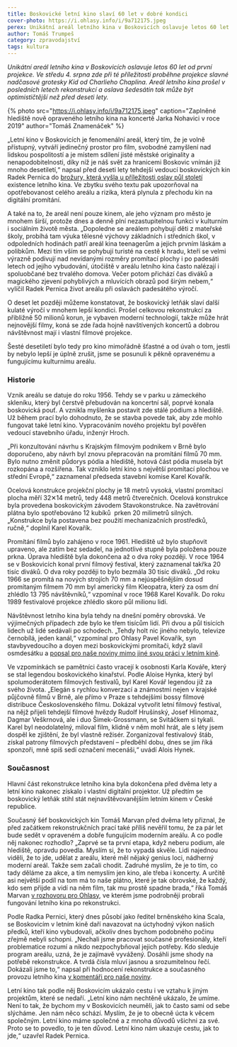 ```yaml
---
title: Boskovické letní kino slaví 60 let v dobré kondici
cover-photo: https://i.ohlasy.info/i/9a712175.jpeg
perex: Unikátní areál letního kina v Boskovicích oslavuje letos 60 let od první projekce. Areál letního kina prošel v posledních letech rekonstrukcí a oslava šedesátin tak může být optimističtější než před deseti lety.
author: Tomáš Trumpeš
category: zpravodajství
tags: kultura
---
```


*Unikátní areál letního kina v Boskovicích oslavuje letos 60 let od první projekce. Ve středu 4. srpna zde při té příležitosti proběhne projekce slavné nadčasové grotesky Kid od Charlieho Chaplina. Areál letního kina prošel v posledních letech rekonstrukcí a oslava šedesátin tak může být optimističtější než před deseti lety.*

{% photo src="https://i.ohlasy.info/i/9a712175.jpeg" caption="Zaplněné hlediště nově opraveného letního kina na koncertě Jarka Nohavici v roce 2019" author="Tomáš Znamenáček" %}

„Letní kino v Boskovicích je fenomenální areál, který tím, že je volně přístupný, vytváří jedinečný prostor pro film, svobodné zamyšlení nad lidskou pospolitostí a je místem sdílení jisté městské originality a nenapodobitelnosti, díky níž je náš svět za hranicemi Boskovic vnímán již mnoho desetiletí,“ napsal před deseti lety tehdejší vedoucí boskovických kin Radek Pernica do [brožury, která vyšla u příležitosti oslav půl století](https://data.ohlasy.info/2021/letni_kino50_brozura.pdf) existence letního kina. Ve zbytku svého textu pak upozorňoval na opotřebovanost celého areálu a rizika, která plynula z přechodu kin na digitální promítání.

A také na to, že areál není pouze kinem, ale jeho význam pro město je mnohem širší, protože dnes a denně plní nezastupitelnou funkci v kulturním i sociálním životě města. „Dopoledne se areálem pohybují děti z mateřské školy, probíhá tam výuka tělesné výchovy základních i středních škol, v odpoledních hodinách patří areál kina teenagerům a jejich prvním láskám a polibkům. Mezi tím vším se pohybují turisté na cestě k hradu, kteří se velmi výrazně podivují nad nevídanými rozměry promítací plochy i po padesáti letech od jejího vybudování, útočiště v areálu letního kina často nalézají i spoluobčané bez trvalého domova. Večer potom přichází čas diváků a magického zjevení pohyblivých a mluvících obrazů pod širým nebem,“ vylíčil Radek Pernica život areálu při oslavách padesátého výročí.

O deset let později můžeme konstatovat, že boskovický letňák slaví další kulaté výročí v mnohem lepší kondici. Prošel celkovou rekonstrukcí za přibližně 50 milionů korun, je vybaven moderní technologií, takže může hrát nejnovější filmy, koná se zde řada hojně navštívených koncertů a dobrou návštěvnost mají i vlastní filmové projekce. 

Šesté desetiletí bylo tedy pro kino mimořádně šťastné a od úvah o tom, jestli by nebylo lepší je úplně zrušit, jsme se posunuli k pěkně opravenému a fungujícímu kulturnímu areálu.

### Historie

Vznik areálu se datuje do roku 1956. Tehdy se v parku u zámeckého skleníku, který byl čerstvě přebudován na koncertní sál, poprvé konala boskovická pouť. A vznikla myšlenka postavit zde stálé pódium a hlediště. Už během prací bylo dohodnuto, že se stavba povede tak, aby zde mohlo fungovat také letní kino. Vypracováním nového projektu byl pověřen vedoucí stavebního úřadu, inženýr Hroch.

„Při konzultování návrhu s Krajským filmovým podnikem v Brně bylo doporučeno, aby návrh byl znovu přepracován na promítání filmů 70 mm. Bylo nutno změnit půdorys pódia a hlediště, hotová část pódia musela být rozkopána a rozšířena. Tak vzniklo letní kino s největší promítací plochou ve střední Evropě,“ zaznamenal předseda stavební komise Karel Kovařík.

Ocelová konstrukce projekční plochy je 18 metrů vysoká, vlastní promítací plocha měří 32✕14 metrů, tedy 448 metrů čtverečních. Ocelová konstrukce byla provedena boskovickým závodem Stavokonstrukce. Na zavětrování plátna bylo spotřebováno 12 kubíků  prken 20 milimetrů silných. „Konstrukce byla postavena bez použití mechanizačních prostředků, ručně,“ doplnil Karel Kovařík.

Promítání filmů bylo zahájeno v roce 1961. Hlediště už bylo stupňovit upraveno, ale zatím bez sedadel, na jednotlivé stupně byla položena pouze prkna. Úprava hlediště byla dokončena až o dva roky později. V roce 1964 se v Boskovicích konal první filmový festival, který zaznamenal takřka 20 tisíc diváků. O dva roky později to bylo bezmála 30 tisíc diváků. „Od roku 1966 se promítá na nových strojích 70 mm a nejúspěšnějším dosud promítaným filmem 70 mm byl americký film Kleopatra, který za osm dní zhlédlo 13 795 návštěvníků,“ vzpomínal v roce 1968 Karel Kovařík. Do roku 1989 festivalové projekce zhlédlo skoro půl milionu lidí.

Návštěvnost letního kina byla tehdy na dnešní poměry obrovská. Ve výjimečných případech zde bylo ke třem tisícům lidí. Při dvou a půl tisících lidech už lidé sedávali po schodech. „Tehdy holt nic jiného nebylo, televize černobílá, jeden kanál,“ vzpomínal pro Ohlasy Pavel Kovařík, syn stavbyvedoucího a doyen mezi boskovickými promítači, když slavil osmdesátku a [popsal pro naše noviny mimo jiné svou práci v letním kině](https://ohlasy.info/clanky/2015/07/kovarik-80.html).

Ve vzpomínkách se pamětníci často vracejí k osobnosti Karla Kováře, který se stal legendou boskovického kinařství. Podle Aloise Hynka, který byl spolumoderátotem filmových festivalů, byl Karel Kovář legendou již za svého života. „Elegán s rychlou konverzací a známostmi nejen v krajské půjčovně filmů v Brně, ale přímo v Praze s tehdejšími bossy filmové distribuce Československého filmu. Dokázal vytvořit letní filmový festival, na nějž přijeli tehdejší filmové hvězdy Rudolf Hrušínský, Josef Hlinomaz, Dagmar Veškrnová, ale i duo Šimek-Grossmann, se Svitáčkem si tykali. Karel byl neodolatelný, miloval film, klidně v něm mohl hrát, ale s léty jsem dospěl ke zjištění, že byl vlastně režisér. Zorganizoval festivalový štáb, získal patrony filmových představení – předběhl dobu, dnes se jim říká sponzoři, mně spíš sedí označení mecenáši,“ uvádí Alois Hynek.

### Současnost

Hlavní část rekonstrukce letního kina byla dokončena před dvěma lety a letní kino nakonec získalo i vlastní digitální projektor. Už předtím se boskovický letňák stihl stát nejnavštěvovanějším letním kinem v České republice. 

Současný šéf boskovických kin Tomáš Marvan před dvěma lety přiznal, že před začátkem rekonstrukčních prací také příliš nevěřil tomu, že za pár let bude sedět v opraveném a dobře fungujícím moderním areálu. A co podle něj nakonec rozhodlo? „Zaprvé se ta první etapa, když neberu podium, ale hlediště, opravdu povedla. Myslím si, že to vypadá skvěle. Lidi najednou viděli, že to jde, udělat z areálu, které měl nějaký genius loci, nádherný moderní areál. Takže sem začali chodit. Zadruhé myslím, že je to tím, co tady děláme za akce, a tím nemyslím jen kino, ale třeba i koncerty. A určitě asi největší podíl na tom má to naše plátno, které je tak obrovské, že každý, kdo sem přijde a vidí na něm film, tak mu prostě spadne brada,“ říká Tomáš Marvan [v rozhovoru pro Ohlasy](https://ohlasy.info/clanky/2019/07/rozhovor-marvan.html), ve kterém jsme podrobněji probrali fungování letního kina po rekonstrukci.

Podle Radka Pernici, který dnes působí jako ředitel brněnského kina Scala, se Boskovicím v letním kině daří navazovat na úctyhodný výkon našich předků, kteří kino vybudovali, ačkoliv dnes bychom podobného počinu zřejmě nebyli schopni. „Nechali jsme pracovat současné profesionály, kteří problematice rozumí a nikdo nezpochybňoval jejich potřeby. Kdo sleduje program areálu, uzná, že je zajímavě vyvážený. Dosáhli jsme shody na potřebě rekonstrukce. A tvrdá čísla mluví jasnou a srozumitelnou řečí. Dokázali jsme to,“ napsal při hodnocení rekonstrukce a současného provozu letního kina [v komentáři pro naše noviny](https://ohlasy.info/clanky/2019/10/vzor-letnak.html). 

Letní kino tak podle něj Boskovicím ukázalo cestu i ve vztahu k jiným projektům, které se nedaří. „Letní kino nám nechtěně ukázalo, že umíme. Není to tak, že bychom my v Boskovicích neuměli, jak to často sami od sebe slýcháme. Jen nám něco schází. Myslím, že je to obecně úcta k věcem společným. Letní kino máme společné a z mnoha důvodů všichni za své. Proto se to povedlo, to je ten důvod. Letní kino nám ukazuje cestu, jak to jde,“ uzavřel Radek Pernica.
